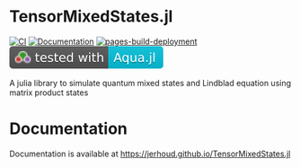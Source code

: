 # TensorMixedStates.jl
[![CI](https://github.com/jerhoud/TensorMixedStates.jl/actions/workflows/CI.yml/badge.svg)](https://github.com/jerhoud/TensorMixedStates.jl/actions/workflows/CI.yml)
[![Documentation](https://github.com/jerhoud/TensorMixedStates.jl/actions/workflows/documentation.yml/badge.svg)](https://github.com/jerhoud/TensorMixedStates.jl/actions/workflows/documentation.yml)
[![pages-build-deployment](https://github.com/jerhoud/TensorMixedStates.jl/actions/workflows/pages/pages-build-deployment/badge.svg)](https://github.com/jerhoud/TensorMixedStates.jl/actions/workflows/pages/pages-build-deployment)
[![Aqua QA](https://raw.githubusercontent.com/JuliaTesting/Aqua.jl/master/badge.svg)](https://github.com/JuliaTesting/Aqua.jl)



A julia library to simulate quantum mixed states and Lindblad equation using matrix product states

# Documentation
Documentation is available at https://jerhoud.github.io/TensorMixedStates.jl
